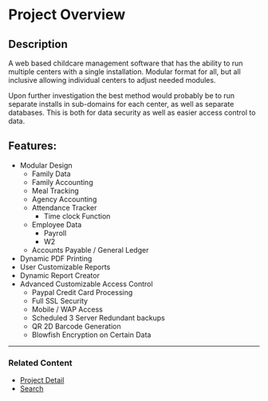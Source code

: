 # Project Overview #
## Description ##
A web based childcare management software that has the ability to run multiple centers with a single installation. Modular format for all, but all inclusive allowing individual centers to adjust needed modules.

Upon further investigation the best method would probably be to run separate installs in sub-domains for each center, as well as separate databases. This is both for data security as well as easier access control to data.

## Features: ##
  * Modular Design
    * Family Data
    * Family Accounting
    * Meal Tracking
    * Agency Accounting
    * Attendance Tracker
      * Time clock Function
    * Employee Data
      * Payroll
      * W2
    * Accounts Payable / General Ledger
  * Dynamic PDF Printing
  * User Customizable Reports
  * Dynamic Report Creator
  * Advanced Customizable Access Control
    * Paypal Credit Card Processing
    * Full SSL Security
    * Mobile / WAP Access
    * Scheduled 3 Server Redundant backups
    * QR 2D Barcode Generation
    * Blowfish Encryption on Certain Data


---


### Related Content ###
  * [Project Detail](ProjectDetail.md)
  * [Search](http://code.google.com/p/kiddiecare/w/list)